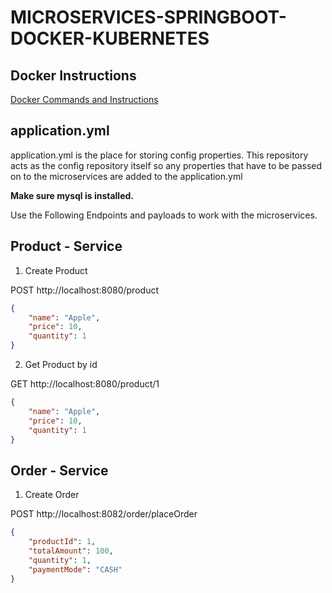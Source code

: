 # MICROSERVICES-SPRINGBOOT-DOCKER-KUBERNETES

## Docker Instructions
[Docker Commands and Instructions](docker.md)

## application.yml
 
application.yml is the place for storing config properties.
This repository acts as the config repository itself so any properties 
that have to be passed on to the microservices are added to the application.yml

**Make sure mysql is installed.**

Use the Following Endpoints and payloads to work with the microservices.


## Product - Service

1) Create Product 

POST http://localhost:8080/product

```json
{
    "name": "Apple",
    "price": 10,
    "quantity": 1
}
```

2) Get Product by id 

GET http://localhost:8080/product/1
```json
{
    "name": "Apple",
    "price": 10,
    "quantity": 1
}
```

## Order - Service

1) Create Order

POST http://localhost:8082/order/placeOrder
```json
{
    "productId": 1,
    "totalAmount": 100,
    "quantity": 1,
    "paymentMode": "CASH"
}
```